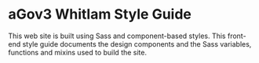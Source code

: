 # aGov3 Whitlam Style Guide

This web site is built using Sass and component-based styles. This front-end style guide documents the design components and the Sass variables, functions and mixins used to build the site.
